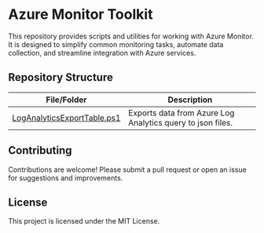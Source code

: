 # Azure Monitor Toolkit

This repository provides scripts and utilities for working with Azure Monitor. It is designed to simplify common monitoring tasks, automate data collection, and streamline integration with Azure services.

## Repository Structure

| File/Folder                                             | Description                                                |
| ------------------------------------------------------- | ---------------------------------------------------------- |
| [LogAnalyticsExportTable.ps1](LogAnalyticsExportTable\ReadME.md) | Exports data from Azure Log Analytics query to json files. |

## Contributing

Contributions are welcome! Please submit a pull request or open an issue for suggestions and improvements.

## License

This project is licensed under the MIT License.
